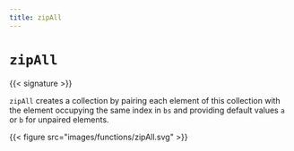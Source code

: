 ```yaml
---
title: zipAll
---
```


# `zipAll`

{{< signature >}}

`zipAll` creates a collection by pairing each element of this collection with the element occupying the same index in `bs` and providing default values `a` or `b` for unpaired elements.

{{< figure src="images/functions/zipAll.svg" >}}
